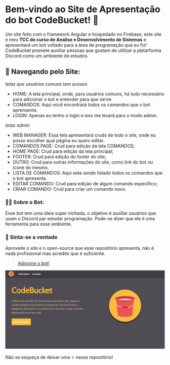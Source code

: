 # Bem-vindo ao Site de Apresentação do bot CodeBucket! 🤖

Um site feito com o framework Angular e hospedado no Firebase, este site é meu **TCC do curso de Análise e Desenvolvimento de Sistemas** e apresentará um bot voltado para a área de programação que eu fiz! CodeBucket promete auxíliar pessoas que gostam de utilizar a platarforma Discord como um ambiente de estudos.

## 📂 Navegando pelo Site:
*telas que usuários comuns tem acesso*
* HOME: A tela principal, onde, para usuários comuns, há tudo necessário para adicionar o bot e entender para que serve.
* COMANDOS: Aqui você encontrará todos os comandos que o bot aprensenta.
* LOGIN: Apenas eu tenho o login e isso me levará para o modo admin.

*telas admin*
* WEB MANAGER: Essa tela apresentará cruds de todo o site, onde eu posso escolher qual página eu quero editar.
 * COMANDOS PAGE: Crud para edição da tela COMANDOS;
 * HOME PAGE: Crud para edição da tela principal;
 * FOOTER: Crud para edição do footer do site;
 * OUTRO: Crud para outras informações do site, como link do bot ou icone do mesmo.
* LISTA DE COMANDOS: Aqui está sendo listado todos os comandos que o bot apresenta.
 * EDITAR COMANDO: Crud para edição de algum comando específico;
 * CRIAR COMANDO: Crud para criar um comando novo.

### 👨‍💻 Sobre o Bot:

Esse bot tem uma ideia super nichada, o objetivo é auxíliar usuários que usam o Discord par estudar programação. Pode-se dizer que ele é uma ferramenta para esse ambiente.

### 🎉 Sinta-se a vontade

Aproveite o site e o open-source que esse repositório apresenta, não é nada profissional mas acredito que é suficiente. 

> [Adicione o bot!](https://codebucketweb.web.app)

<p>
<img src="./src/assets/images/codebucket.png" alt="CodeBucket">
</p>
Não se esqueça de deixar uma ⭐ nesse repositório!
